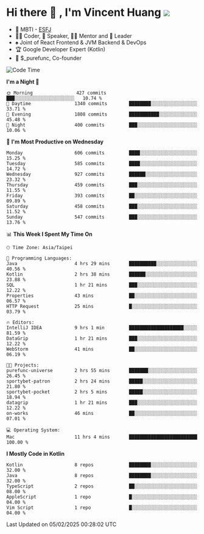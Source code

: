# Hi there 👋 , I'm Vincent Huang ![](https://komarev.com/ghpvc/?username=Jian-Min-Huang)
- 👀 MBTI - [ESFJ](https://www.16personalities.com/esfj-personality)
- 👨‍💻 Coder, 🎤 Speaker, 👨‍🏫 Mentor and 🚀 Leader
- ♠️ Joint of React Frontend & JVM Backend & DevOps
- 🏆 Google Developer Expert (Kotlin)
- 💼 $_purefunc, Co-founder

<!--START_SECTION:waka-->
![Code Time](http://img.shields.io/badge/Code%20Time-4%2C893%20hrs%2027%20mins-blue)

**I'm a Night 🦉** 

```text
🌞 Morning                427 commits         ███░░░░░░░░░░░░░░░░░░░░░░   10.74 % 
🌆 Daytime                1340 commits        ████████░░░░░░░░░░░░░░░░░   33.71 % 
🌃 Evening                1808 commits        ███████████░░░░░░░░░░░░░░   45.48 % 
🌙 Night                  400 commits         ███░░░░░░░░░░░░░░░░░░░░░░   10.06 % 
```
📅 **I'm Most Productive on Wednesday** 

```text
Monday                   606 commits         ████░░░░░░░░░░░░░░░░░░░░░   15.25 % 
Tuesday                  585 commits         ████░░░░░░░░░░░░░░░░░░░░░   14.72 % 
Wednesday                927 commits         ██████░░░░░░░░░░░░░░░░░░░   23.32 % 
Thursday                 459 commits         ███░░░░░░░░░░░░░░░░░░░░░░   11.55 % 
Friday                   393 commits         ██░░░░░░░░░░░░░░░░░░░░░░░   09.89 % 
Saturday                 458 commits         ███░░░░░░░░░░░░░░░░░░░░░░   11.52 % 
Sunday                   547 commits         ███░░░░░░░░░░░░░░░░░░░░░░   13.76 % 
```


📊 **This Week I Spent My Time On** 

```text
🕑︎ Time Zone: Asia/Taipei

💬 Programming Languages: 
Java                     4 hrs 29 mins       ██████████░░░░░░░░░░░░░░░   40.56 % 
Kotlin                   2 hrs 38 mins       ██████░░░░░░░░░░░░░░░░░░░   23.88 % 
SQL                      1 hr 21 mins        ███░░░░░░░░░░░░░░░░░░░░░░   12.22 % 
Properties               43 mins             ██░░░░░░░░░░░░░░░░░░░░░░░   06.57 % 
HTTP Request             25 mins             █░░░░░░░░░░░░░░░░░░░░░░░░   03.79 % 

🔥 Editors: 
IntelliJ IDEA            9 hrs 1 min         ████████████████████░░░░░   81.59 % 
DataGrip                 1 hr 21 mins        ███░░░░░░░░░░░░░░░░░░░░░░   12.22 % 
WebStorm                 41 mins             ██░░░░░░░░░░░░░░░░░░░░░░░   06.19 % 

🐱‍💻 Projects: 
purefunc-universe        2 hrs 55 mins       ███████░░░░░░░░░░░░░░░░░░   26.45 % 
sportybet-patron         2 hrs 24 mins       █████░░░░░░░░░░░░░░░░░░░░   21.80 % 
sportybet-pocket         2 hrs 5 mins        █████░░░░░░░░░░░░░░░░░░░░   18.94 % 
datagrip                 1 hr 21 mins        ███░░░░░░░░░░░░░░░░░░░░░░   12.22 % 
on-works                 46 mins             ██░░░░░░░░░░░░░░░░░░░░░░░   07.01 % 

💻 Operating System: 
Mac                      11 hrs 4 mins       █████████████████████████   100.00 % 
```

**I Mostly Code in Kotlin** 

```text
Kotlin                   8 repos             ████████░░░░░░░░░░░░░░░░░   32.00 % 
Java                     8 repos             ████████░░░░░░░░░░░░░░░░░   32.00 % 
TypeScript               2 repos             ██░░░░░░░░░░░░░░░░░░░░░░░   08.00 % 
AppleScript              1 repo              █░░░░░░░░░░░░░░░░░░░░░░░░   04.00 % 
Vim Script               1 repo              █░░░░░░░░░░░░░░░░░░░░░░░░   04.00 % 
```




 Last Updated on 05/02/2025 00:28:02 UTC
<!--END_SECTION:waka-->
